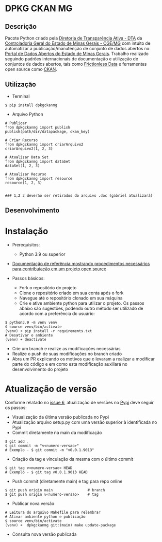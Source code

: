 # DPKG CKAN MG

## Descrição

Pacote Python criado pela [Diretoria de Transparência Ativa - DTA](https://www.cge.mg.gov.br/a-cge/quem-e-quem/subcontroladoria-de-transparencia-e-integridade) da [Controladoria Geral do Estado de Minas Gerais - CGE/MG](https://www.cge.mg.gov.br/) com intuito de automatizar a publicação/manutenção de conjunto de dados abertos no [Portal de Dados Abertos do Estado de Minas Gerais](https://dados.mg.gov.br/). Trabalho realizado seguindo padrões internacionais de documentação e utilização de conjuntos de dados abertos, tais como [Frictionless Data](https://frictionlessdata.io/) e ferramentas open source como [CKAN](https://ckan.org/).

## Utilização

- Terminal

```
$ pip install dpkgckanmg
```

- Arquivo Python
```
# Publicar
from dpkgckanmg import publish
publish(path/dir/datapackage, ckan_key)

# Criar Recurso
from dpkgckanmg import criarArquivo2
criarArquivo2(1, 2, 3)

# Atualizar Data Set
from dpkgckanmg import dataSet
dataSet(1, 2, 3)

# Atualizar Recurso
from dpkgckanmg import resource
resource(1, 2, 3)


### 1,2 3 deveráo ser retirados do arquivo .doc (gabriel atualizará)
```

## Desenvolvimento

# Instalação

- Prerequisitos:
  - Python 3.9 ou superior

- [Documentação de referência mostrando procedimentos necessários para contribuiação em um projeto open source](https://www.dataschool.io/how-to-contribute-on-github/)
- Passos básicos:
  - Fork o repositório do projeto
  - Clone o repositório criado em sua conta após o fork
  - Navegue até o repositório clonado em sua máquina
  - Crie e ative ambiente python para utilizar o projeto. Os passos abaixo são sugestões, podendo outro método ser utilizado de acordo com a preferência do usuário:
```
$ python3.9 -m venv venv
$ source venv/bin/activate
(venv) ➜ pip install -r requirements.txt
# Desativar o ambiente
(venv) ➜ deactivate
```
  - Crie um branch e realize as modificações necessárias
  - Realize o push de suas modificações no branch criado
  - Abra um PR explicando os motivos que o levaram a realizar a modificar parte do código e em como esta modificação auxiliará no desenvolvimento do projeto

# Atualização de versão

Conforme relatado no [issue 6](https://github.com/dados-mg/dpkgckanmg/issues/6), atualização de versões no [Pypi](https://pypi.org/) deve seguir os passos:

- Visualização da última versão publicada no Pypi
- Atualização arquivo setup.py com uma versão superior à identificada no Pypi
- Commit diretamente na main da modificação
```
$ git add .
$ git commit -m "v<numero-versao>"
# Exemplo - $ git commit -m "v0.0.1.9013"
```
- Criação da tag e vinculação da mesma com o último commit
```
$ git tag v<numero-versao> HEAD
# Exemplo - $ git tag v0.0.1.9013 HEAD
```
- Push commit (diretamente main) e tag para repo online
```
$ git push origin main                # branch
$ git push origin v<numero-versao>    # tag
```
- Publicar nova versão
```
# Leitura do arquivo Makefile para relembrar
# Ativar ambiente python e publicação
$ source venv/bin/activate
(venv) ➜  dpkgckanmg git:(main) make update-package
```

- Consulta nova versão publicada
